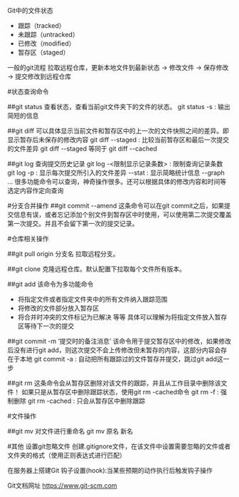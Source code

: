 Git中的文件状态
- 跟踪（tracked）
- 未跟踪（untracked）
- 已修改（modified）
- 暂存区（staged）

一般的git流程
拉取远程仓库，更新本地文件到最新状态 -> 修改文件 -> 保存修改 -> 提交修改到远程仓库

#状态查询命令

##git status
查看状态，查看当前git文件夹下的文件的状态。
git status -s : 输出简短的信息


##git diff
可以具体显示当前文件和暂存区中的上一次的文件快照之间的差异。即显示暂存后未保存的修改内容
git diff --staged : 比较当前暂存区和最后一次提交的文件差异
git diff --staged 等同于 git diff --cached


##git log
查询提交历史记录
git log -<限制显示记录条数> : 限制查询记录条数
git log -p : 显示每次提交所引入的文件差异
        --stat : 显示简略统计信息 
        --graph
        ...
很多功能命令可以查询，神奇操作很多。还可以根据具体的修改内容和时间等选定内容作定向查询

#分支合并操作
##git commit --amend
这条命令可以在git commit之后，如果提交信息有误，或者忘记添加个别文件到暂存区中时使用，可以使用第二次提交覆盖第一次提交。并且不会留下第一次的提交记录。

#仓库相关操作

##git pull origin 分支名
拉取远程分支。

##git clone <url>
克隆远程仓库。默认配置下拉取每个文件所有版本。

##git add <fileNames>
该命令为多功能命令
- 将指定文件或者指定文件夹中的所有文件纳入跟踪范围
- 将修改的文件部分放入暂存区
- 将合并时冲突的文件标记为已解决
等等
具体可以理解为将指定文件放入暂存区等待下一次的提交

##git commit -m ‘提交时的备注消息’
该命令用于提交暂存区中的修改，如果修改后没有进行git add，则这次提交不会上传修改但未暂存的内容，这部分内容会存在于本地
git commit -a : 自动把所有跟踪过的文件暂存并提交，跳过git add这一步

##git rm
这条命令会从暂存区删除对该文件的跟踪，并且从工作目录中删除该文件！
如果只是从暂存区中删除跟踪状态，使用git rm -cached命令
git rm -f <fileName> : 强制删除
git rm -cached <fileName> : 只会从暂存区中删除跟踪

#文件操作

##git mv
对文件进行重命名
git mv 原名 新名

#其他
设置git忽略文件 
创建.gitignore文件，在该文件中设置需要忽略的文件或者文件夹的格式（使用正则表达式进行匹配）

在服务器上搭建Git
钩子设置(hook):当某些预期的动作执行后触发钩子操作

Git文档网址
https://www.git-scm.com